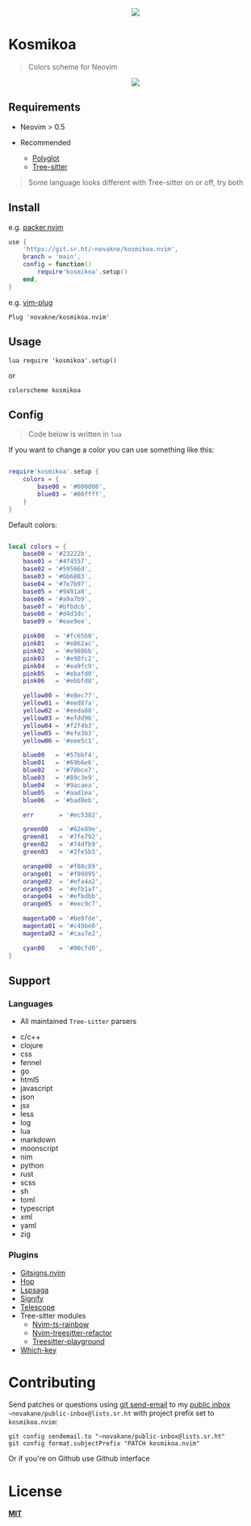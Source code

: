 <p align="center"><img src="https://git.sr.ht/~novakane/kosmikoa.nvim/blob/main/.assets/kosmikoa.jpg"kosmikoa""/></a></p>

# Kosmikoa

> Colors scheme for Neovim

<p align="center"><img src="https://git.sr.ht/~novakane/kosmikoa.nvim/blob/main/.assets/lua.png"lua""/></a></p>

## Requirements

-   Neovim > 0.5

-   Recommended
    -   [Polyglot](https://github.com/sheerun/vim-polyglot)
    -   [Tree-sitter](https://github.com/nvim-treesitter/nvim-treesitter)

> Some language looks different with Tree-sitter on or off, try both

## Install

e.g. [packer.nvim](https://github.com/wbthomason/packer.nvim)

```lua
use {
    'https://git.sr.ht/~novakne/kosmikoa.nvim',
    branch = 'main',
    config = function()
        require'kosmikoa'.setup()
    end,
}


```

e.g. [vim-plug](https://github.com/junegunn/vim-plug)

`Plug 'novakne/kosmikoa.nvim'`

## Usage

`lua require 'kosmikoa'.setup()`

or

`colorscheme kosmikoa`

## Config

> Code below is written in `lua`

If you want to change a color you can use something like this:

```lua

require'kosmikoa'.setup {
    colors = {
        base00 = '#000000',
        blue03 = '#00ffff',
    }
}

```

Default colors:

```lua

local colors = {
    base00 = '#23222b',
    base01 = '#474557',
    base02 = '#59566d',
    base03 = '#6b6883',
    base04 = '#7e7b97',
    base05 = '#9491a8',
    base06 = '#a9a7b9',
    base07 = '#bfbdcb',
    base08 = '#d4d3dc',
    base09 = '#eae9ee',

    pink00   = '#fc65b0',
    pink01   = '#e862ac',
    pink02   = '#e980bb',
    pink03   = '#e98fc2',
    pink04   = '#ea9fc9',
    pink05   = '#ebafd0',
    pink06   = '#ebbfd8',

    yellow00 = '#e8ec77',
    yellow01 = '#eed87a',
    yellow02 = '#eeda88',
    yellow03 = '#efdd96',
    yellow04 = '#f2f4b3',
    yellow05 = '#efe3b3',
    yellow06 = '#eee5c1',

    blue00   = '#57bbf4',
    blue01   = '#69b6e6',
    blue02   = '#78bce7',
    blue03   = '#89c3e9',
    blue04   = '#9acaea',
    blue05   = '#aad1ea',
    blue06   = '#bad8eb',

    err       = '#ec5382',

    green00   = '#62e89e',
    green01   = '#7fe792',
    green02   = '#74dfb9',
    green03   = '#2fe5b5',

    orange00  = '#f08c89',
    orange01  = '#f09895',
    orange02  = '#efa4a2',
    orange03  = '#efb1af',
    orange04  = '#efbdbb',
    orange05  = '#eec9c7',

    magenta00 = '#be8fde',
    magenta01 = '#c49be0',
    magenta02 = '#caa7e2',

    cyan00    = '#00cfd0',
}

```

## Support

### Languages

-   All maintained `Tree-sitter` parsers

*   c/c++
*   clojure
*   css
*   fennel
*   go
*   html5
*   javascript
*   json
*   jsx
*   less
*   log
*   lua
*   markdown
*   moonscript
*   nim
*   python
*   rust
*   scss
*   sh
*   toml
*   typescript
*   xml
*   yaml
*   zig

### Plugins

-   [Gitsigns.nvim](https://github.com/lewis6991/gitsigns.nvim)
-   [Hop](https://github.com/phaazon/hop.nvim)
-   [Lspsaga](https://github.com/glepnir/lspsaga.nvim)
-   [Signify](http//github.com/mhinz/vim-signify)
-   [Telescope](https://github.com/nvim-telescope/telescope.nvim)
-   Tree-sitter modules
    -   [Nvim-ts-rainbow](https://github.com/p00f/nvim-ts-rainbow)
    -   [Nvim-treesitter-refactor](https://github.com/nvim-treesitter/nvim-treesitter-refactor)
    -   [Treesitter-playground](https://github.com/nvim-treesitter/playground)
-   [Which-key](https://github.com/liuchengxu/vim-which-key)

# Contributing

Send patches or questions using [git send-email](https://git-send-email.io) to my [public inbox](https://lists.sr.ht/~novakane/public-inbox)  
`~novakane/public-inbox@lists.sr.ht` with project prefix set to `kosmikoa.nvim`:

```
git config sendemail.to "~novakane/public-inbox@lists.sr.ht"
git config format.subjectPrefix "PATCH kosmikoa.nvim"
```

Or if you're on Github use Github interface

# License

**[MIT](LICENSE)**
